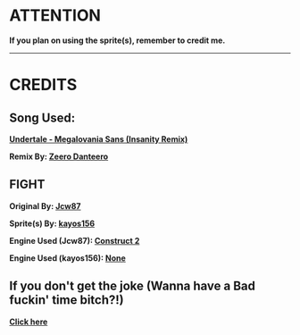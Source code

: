 # ATTENTION
**If you plan on using the sprite(s), remember to credit me.**
________________________________________________________________________________

# CREDITS
## Song Used:

**[Undertale - Megalovania Sans (Insanity Remix)](https://www.youtube.com/watch?v=icwNukEtDH8)**

**Remix By: [Zeero Danteero](https://www.youtube.com/channel/UCpktSai1K6ySPYX6e_BVpkQ)**

## FIGHT

**Original By: [Jcw87](https://github.com/jcw87)**

**Sprite(s) By: [kayos156](https://github.com/kayos156)**

**Engine Used (Jcw87): [Construct 2](https://www.scirra.com/construct2)**

**Engine Used (kayos156): [None](http://www.blankwindows.com/)**

## If you don't get the joke (Wanna have a Bad fuckin' time bitch?!)

**[Click here](https://www.youtube.com/watch?v=BlbaDhZwahk)**

